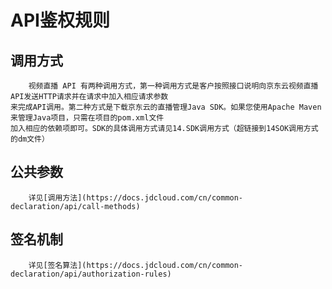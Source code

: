 #    API鉴权规则

##   调用方式

        视频直播 API 有两种调用方式，第一种调用方式是客户按照接口说明向京东云视频直播API发送HTTP请求并在请求中加入相应请求参数
    来完成API调用。第二种方式是下载京东云的直播管理Java SDK。如果您使用Apache Maven来管理Java项目，只需在项目的pom.xml文件
    加入相应的依赖项即可。SDK的具体调用方式请见14.SDK调用方式（超链接到14SOK调用方式的dm文件）
    
##   公共参数
    
        详见[调用方法](https://docs.jdcloud.com/cn/common-declaration/api/call-methods)
        
##   签名机制
        详见[签名算法](https://docs.jdcloud.com/cn/common-declaration/api/authorization-rules)      
